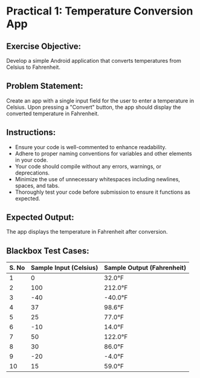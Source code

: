 # Practical 1: Temperature Conversion App

## Exercise Objective:
Develop a simple Android application that converts temperatures from Celsius to Fahrenheit.

## Problem Statement:
Create an app with a single input field for the user to enter a temperature in Celsius. Upon pressing a "Convert" button, the app should display the converted temperature in Fahrenheit.

## Instructions:
- Ensure your code is well-commented to enhance readability.
- Adhere to proper naming conventions for variables and other elements in your code.
- Your code should compile without any errors, warnings, or deprecations.
- Minimize the use of unnecessary whitespaces including newlines, spaces, and tabs.
- Thoroughly test your code before submission to ensure it functions as expected.

## Expected Output:
The app displays the temperature in Fahrenheit after conversion.

## Blackbox Test Cases:

|S. No |	Sample Input (Celsius) | Sample Output (Fahrenheit)|
|------|------|------|
|1 |	0 |	32.0°F|
|2 |	100 |	212.0°F|
|3 |	-40 |	-40.0°F|
|4 |	37 |	98.6°F|
|5 |	25 |	77.0°F|
|6 |	-10 |	14.0°F|
|7 |	50 |	122.0°F|
|8 |	30 |	86.0°F|
|9 |	-20 |	-4.0°F|
|10 |	15 |	59.0°F|